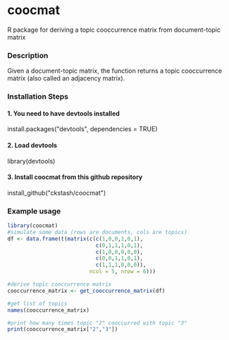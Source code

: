 # coocmat
R package for deriving a topic cooccurrence matrix from document-topic matrix

### Description
Given a document-topic matrix, the function returns a topic cooccurrence matrix (also called an adjacency matrix).

### Installation Steps
#### 1. You need to have devtools installed
install.packages("devtools", dependencies = TRUE)

#### 2. Load devtools
library(devtools)

#### 3. Install coocmat from this github repository
install_github("ckstash/coocmat")

### Example usage

```R
library(coocmat)
#simulate some data (rows are documents, cols are topics)
df <- data.frame(t(matrix(c(c(1,0,0,1,0,1),
                            c(0,1,1,1,0,1),
                            c(1,0,0,0,0,0),
                            c(0,0,1,1,0,1),
                            c(1,1,1,0,0,0)),
                          ncol = 5, nrow = 6)))

#derive topic cooccurrence matrix
cooccurrence_matrix <- get_cooccurrence_matrix(df)

#get list of topics
names(cooccurrence_matrix)

#print how many times topic "2" cooccurred with topic "3"
print(cooccurrence_matrix["2","3"])
```

